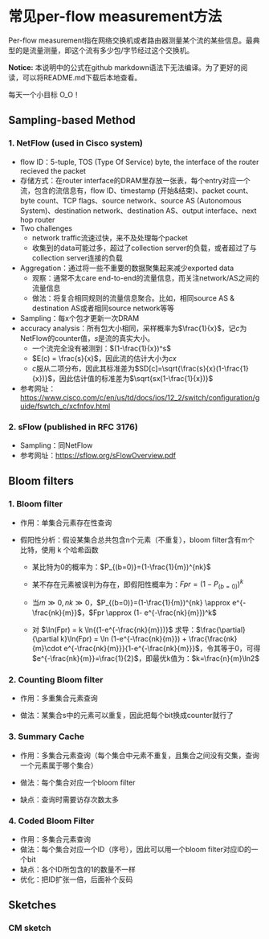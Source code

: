 # 常见per-flow measurement方法

Per-flow measurement指在网络交换机或者路由器测量某个流的某些信息。最典型的是流量测量，即这个流有多少包/字节经过这个交换机。

<b>Notice:</b> 本说明中的公式在github markdown语法下无法编译。为了更好的阅读，可以将README.md下载后本地查看。


每天一个小目标 O_O！



## Sampling-based Method

### 1. NetFlow (used in Cisco system)

- flow ID：5-tuple, TOS (Type Of Service) byte, the interface of the router recieved the packet
- 存储方式：在router interface的DRAM里存放一张表，每个entry对应一个流，包含的流信息有，flow ID、timestamp (开始&结束)、packet count、byte count、TCP flags、source network、source AS (Autonomous System)、destination network、destination AS、output interface、next hop router
- Two challenges
  - network traffic流速过快，来不及处理每个packet
  - 收集到的data可能过多，超过了collection server的负载，或者超过了与collection server连接的负载
- Aggregation：通过将一些不重要的数据聚集起来减少exported data
  - 观察：通常不太care end-to-end的流量信息，而关注network/AS之间的流量信息
  - 做法：将复合相同规则的流量信息聚合。比如，相同source AS & destination AS或者相同source network等等
- Sampling：每x个包才更新一次DRAM
- accuracy analysis：所有包大小相同，采样概率为$\frac{1}{x}$，记$c$为NetFlow的counter值，$s$是流的真实大小。
  - 一个流完全没有被测到：$(1-\frac{1}{x})^s$
  - $E(c) = \frac{s}{x}​$，因此流的估计大小为$cx​$
  - $c$服从二项分布，因此其标准差为$SD[c]=\sqrt{\frac{s}{x}(1-\frac{1}{x})}$，因此估计值的标准差为$\sqrt{sx(1-\frac{1}{x})}$
- 参考网址：https://www.cisco.com/c/en/us/td/docs/ios/12_2/switch/configuration/guide/fswtch_c/xcfnfov.html

### 2. sFlow (published in RFC 3176)

- Sampling：同NetFlow
- 参考网址：https://sflow.org/sFlowOverview.pdf

## Bloom filters

### 1. Bloom filter
- 作用：单集合元素存在性查询

- 假阳性分析：假设某集合总共包含n个元素（不重复），bloom filter含有m个比特，使用 k 个哈希函数

  - 某比特为0的概率为：$P_{(b=0)}=(1-\frac{1}{m})^{nk}​$

  - 某不存在元素被误判为存在，即假阳性概率为：$Fpr = (1-P_{(b=0)})^k$

  - 当$m \gg 0, nk \gg 0$，$P_{(b=0)}=(1-\frac{1}{m})^{nk} \approx e^{-\frac{nk}{m}}$，$Fpr \approx (1- e^{-\frac{nk}{m}})^k$

  - 对 $\ln(Fpr) = k \ln{(1-e^{-\frac{nk}{m}})}$ 求导：$\frac{\partial}{\partial k}\ln(Fpr) = \ln (1-e^{-\frac{nk}{m}}) + \frac{\frac{nk}{m}\cdot e^{-\frac{nk}{m}}}{1-e^{-\frac{nk}{m}}}$，令其等于0，可得$e^{-\frac{nk}{m}}=\frac{1}{2}$，即最优k值为：$k=\frac{n}{m}\ln2$

### 2. Counting Bloom filter

- 作用：多重集合元素查询

- 做法：某集合s中的元素可以重复，因此把每个bit换成counter就行了

### 3. Summary Cache
- 作用：多集合元素查询（每个集合中元素不重复，且集合之间没有交集，查询一个元素属于哪个集合）

- 做法：每个集合对应一个bloom filter

- 缺点：查询时需要访存次数太多

### 4. Coded Bloom Filter

- 作用：多集合元素查询
- 做法：每个集合对应一个ID（序号），因此可以用一个bloom filter对应ID的一个bit
- 缺点：各个ID所包含的1的数量不一样
- 优化：把ID扩张一倍，后面补个反码




## Sketches

### CM sketch

